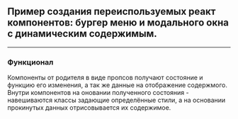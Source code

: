 ## Пример создания переиспользуемых реакт компонентов: бургер меню и модального окна с динамическим содержимым.
---
### Функционал 
Компоненты от родителя в виде пропсов получают состояние и функцию его изменения, а так же данные на отображение содержмого. 
Внутри компонентов на оновании полученного состояния - навешиваются классы задающие определённые стили, а на основании прокинутых данных отрисовывается их содержимое. 




